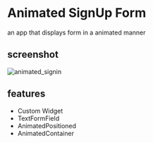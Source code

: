 # Animated SignUp Form

an app that displays form in a animated manner

## screenshot
![animated_signin](https://github.com/merihcavdar/animated_sign_up_form/assets/84540989/a4c5780d-2347-4710-a517-fae07295dc38)

## features
- Custom Widget
- TextFormField
- AnimatedPositioned
- AnimatedContainer

